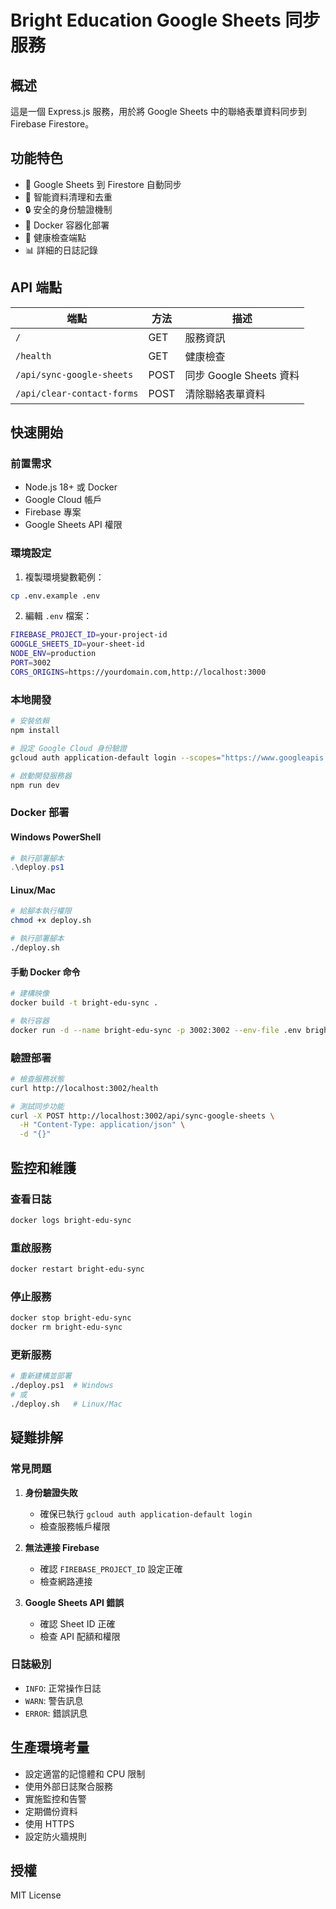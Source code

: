 # Bright Education Google Sheets 同步服務

## 概述

這是一個 Express.js 服務，用於將 Google Sheets 中的聯絡表單資料同步到 Firebase Firestore。

## 功能特色

- 🔄 Google Sheets 到 Firestore 自動同步
- 🧹 智能資料清理和去重
- 🔒 安全的身份驗證機制
- 🐳 Docker 容器化部署
- 💊 健康檢查端點
- 📊 詳細的日誌記錄

## API 端點

| 端點                       | 方法 | 描述                    |
| -------------------------- | ---- | ----------------------- |
| `/`                        | GET  | 服務資訊                |
| `/health`                  | GET  | 健康檢查                |
| `/api/sync-google-sheets`  | POST | 同步 Google Sheets 資料 |
| `/api/clear-contact-forms` | POST | 清除聯絡表單資料        |

## 快速開始

### 前置需求

- Node.js 18+ 或 Docker
- Google Cloud 帳戶
- Firebase 專案
- Google Sheets API 權限

### 環境設定

1. 複製環境變數範例：

```bash
cp .env.example .env
```

2. 編輯 `.env` 檔案：

```bash
FIREBASE_PROJECT_ID=your-project-id
GOOGLE_SHEETS_ID=your-sheet-id
NODE_ENV=production
PORT=3002
CORS_ORIGINS=https://yourdomain.com,http://localhost:3000
```

### 本地開發

```bash
# 安裝依賴
npm install

# 設定 Google Cloud 身份驗證
gcloud auth application-default login --scopes="https://www.googleapis.com/auth/cloud-platform,https://www.googleapis.com/auth/spreadsheets"

# 啟動開發服務器
npm run dev
```

### Docker 部署

#### Windows PowerShell

```powershell
# 執行部署腳本
.\deploy.ps1
```

#### Linux/Mac

```bash
# 給腳本執行權限
chmod +x deploy.sh

# 執行部署腳本
./deploy.sh
```

#### 手動 Docker 命令

```bash
# 建構映像
docker build -t bright-edu-sync .

# 執行容器
docker run -d --name bright-edu-sync -p 3002:3002 --env-file .env bright-edu-sync
```

### 驗證部署

```bash
# 檢查服務狀態
curl http://localhost:3002/health

# 測試同步功能
curl -X POST http://localhost:3002/api/sync-google-sheets \
  -H "Content-Type: application/json" \
  -d "{}"
```

## 監控和維護

### 查看日誌

```bash
docker logs bright-edu-sync
```

### 重啟服務

```bash
docker restart bright-edu-sync
```

### 停止服務

```bash
docker stop bright-edu-sync
docker rm bright-edu-sync
```

### 更新服務

```bash
# 重新建構並部署
./deploy.ps1  # Windows
# 或
./deploy.sh   # Linux/Mac
```

## 疑難排解

### 常見問題

1. **身份驗證失敗**

   - 確保已執行 `gcloud auth application-default login`
   - 檢查服務帳戶權限

2. **無法連接 Firebase**

   - 確認 `FIREBASE_PROJECT_ID` 設定正確
   - 檢查網路連接

3. **Google Sheets API 錯誤**
   - 確認 Sheet ID 正確
   - 檢查 API 配額和權限

### 日誌級別

- `INFO`: 正常操作日誌
- `WARN`: 警告訊息
- `ERROR`: 錯誤訊息

## 生產環境考量

- 設定適當的記憶體和 CPU 限制
- 使用外部日誌聚合服務
- 實施監控和告警
- 定期備份資料
- 使用 HTTPS
- 設定防火牆規則

## 授權

MIT License
